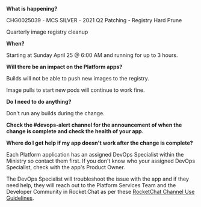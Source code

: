 
**What is happening?**

CHG0025039 - MCS SILVER - 2021 Q2 Patching - Registry Hard Prune

Quarterly image registry cleanup

**When?**

Starting at Sunday April 25 @ 6:00 AM and running for up to 3 hours.

**Will there be an impact on the Platform apps?**

Builds will not be able to push new images to the registry.

Image pulls to start new pods will continue to work fine.

**Do I need to do anything?**

Don't run any builds during the change.

**Check the #devops-alert channel for the announcement of when the change is complete and check the health of your app.**

**Where do I get help if my app doesn't work after the change is complete?**

Each Platform application has an assigned DevOps Specialist within the Ministry so contact them first. If you don't know who your assigned DevOps Specialist, check with the app's Product Owner.

The DevOps Specialist will troubleshoot the issue with the app and if they need help, they will reach out to the Platform Services Team and the Developer Community in Rocket.Chat as per these [RocketChat Channel Use Guidelines](
https://developer.gov.bc.ca/Getting-human-support-for-issues-not-covered-by-devops-requests).
